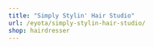 ```yaml
---
title: "Simply Stylin' Hair Studio"
url: /eyota/simply-stylin-hair-studio/
shop: hairdresser
---
```

